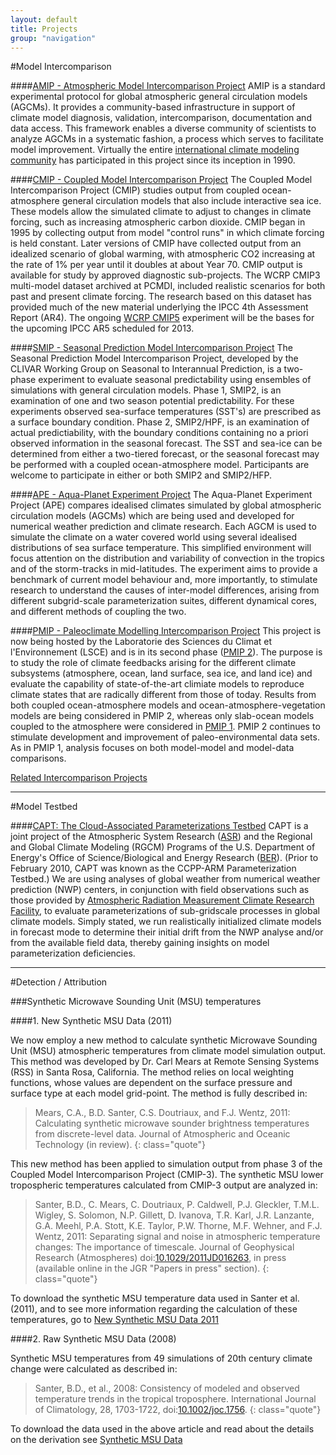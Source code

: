 ```yaml
---
layout: default
title: Projects
group: "navigation"
---
```


#Model Intercomparison

####[AMIP - Atmospheric Model Intercomparison Project][AMIP]
AMIP is a standard experimental protocol for global atmospheric general circulation models (AGCMs). It provides a community-based infrastructure in support of climate model diagnosis, validation, intercomparison, documentation and data access.  This framework enables a diverse community of scientists to analyze AGCMs in a systematic fashion, a process which serves to facilitate model improvement.  Virtually the entire [international climate modeling community][icmc] has participated in this project since its inception in 1990.

####[CMIP - Coupled Model Intercomparison Project][CMIP]
The Coupled Model Intercomparison Project (CMIP) studies output from coupled ocean-atmosphere general circulation models that also include interactive sea ice.  These models allow the simulated climate to adjust to changes in climate forcing, such as increasing atmospheric carbon dioxide.  CMIP began in 1995 by collecting output from model "control runs" in which climate forcing is held constant.  Later versions of CMIP have collected output from an idealized scenario of global warming, with atmospheric CO2 increasing at the rate of 1% per year until it doubles at about Year 70.  CMIP output is available for study by approved diagnostic sub-projects.  The WCRP CMIP3 multi-model dataset archived at PCMDI, included realistic scenarios for both past and present climate forcing.  The research based on this dataset has provided much of the new material underlying the IPCC 4th Assessment Report (AR4). The ongoing [WCRP CMIP5][CMIP5] experiment will be the bases for the upcoming IPCC AR5 scheduled for 2013.

####[SMIP - Seasonal Prediction Model Intercomparison Project][SMIP]
The Seasonal Prediction Model Intercomparison Project, developed by the CLIVAR Working Group on Seasonal to Interannual Prediction, is a two-phase experiment to evaluate seasonal predictability using ensembles of simulations with general circulation models. Phase 1, SMIP2, is an examination of one and two season potential predictability. For these experiments observed sea-surface temperatures (SST's) are prescribed as a surface boundary condition. Phase 2, SMIP2/HPF, is an examination of actual predictiability, with the boundary conditions containing no a priori observed information in the seasonal forecast. The SST and sea-ice can be determined from either a two-tiered forecast, or the seasonal forecast may be performed with a coupled ocean-atmosphere model. Participants are welcome to participate in either or both SMIP2 and SMIP2/HFP.

####[APE - Aqua-Planet Experiment Project][APE]
The Aqua-Planet Experiment Project (APE) compares idealised climates simulated by global atmospheric circulation models (AGCMs) which are being used and developed for numerical weather prediction and climate research. Each AGCM is used to simulate the climate on a water covered world using several idealised distributions of sea surface temperature. This simplified environment will focus attention on the distribution and variability of convection in the tropics and of the storm-tracks in mid-latitudes. The experiment aims to provide a benchmark of current model behaviour and, more importantly, to stimulate research to understand the causes of inter-model differences, arising from different subgrid-scale parameterization suites, different dynamical cores, and different methods of coupling the two.

####[PMIP - Paleoclimate Modelling Intercomparison Project][PMIP]
This project is now being hosted by the Laboratorie des Sciences du Climat et l'Environnement (LSCE) and is in its second phase ([PMIP 2][PMIP2]). The purpose is to study the role of climate feedbacks arising for the different climate subsystems (atmosphere, ocean, land surface, sea ice, and land ice) and evaluate the capability of state-of-the-art climiate models to reproduce climate states that are radically different from those of today. Results from both coupled ocean-atmosphere models and ocean-atmosphere-vegetation models are being considered in PMIP 2, whereas only slab-ocean models coupled to the atmosphere were considered in [PMIP 1][PMIP1]. PMIP 2 continues to stimulate development and improvement of paleo-environmental data sets. As in PMIP 1, analysis focuses on both model-model and model-data comparisons.

[Related Intercomparison Projects][related]

----

#Model Testbed


####[CAPT: The Cloud-Associated Parameterizations Testbed][CAPT]
CAPT is a joint project of the Atmospheric System Research ([ASR][ASR]) and the Regional and Global Climate Modeling (RGCM) Programs of the U.S. Department of Energy's Office of Science/Biological and Energy Research ([BER][BER]).  (Prior to February 2010, CAPT was known as the CCPP-ARM Parameterization Testbed.) We are using analyses of global weather from numerical weather prediction (NWP) centers,  in conjunction with field observations such as those provided by [Atmospheric Radiation Measurement Climate Research Facility][ARM], to evaluate parameterizations of sub-gridscale processes in global climate models.  Simply stated, we run realistically initialized climate models in forecast mode to determine their initial drift from the NWP analyse and/or from the available field data, thereby gaining insights on model parameterization deficiencies. 

----

#Detection / Attribution

###Synthetic Microwave Sounding Unit (MSU) temperatures

####1. New Synthetic MSU Data (2011)

We now employ a new method to calculate synthetic Microwave Sounding Unit (MSU) atmospheric temperatures from climate model simulation output. This method was developed by Dr. Carl Mears at Remote Sensing Systems (RSS) in Santa Rosa, California. The method relies on local weighting functions, whose values are dependent on the surface pressure and surface type at each model grid-point. The method is fully described in:

> Mears, C.A., B.D. Santer, C.S. Doutriaux, and F.J. Wentz, 2011: Calculating synthetic microwave sounder brightness temperatures from discrete-level data. Journal of Atmospheric and Oceanic Technology (in review).
{: class="quote"}

This new method has been applied to simulation output from phase 3 of the Coupled Model Intercomparison Project (CMIP-3). The synthetic MSU lower tropospheric temperatures calculated from CMIP-3 output are analyzed in:

> Santer, B.D., C. Mears, C. Doutriaux, P. Caldwell, P.J. Gleckler, T.M.L. Wigley, S. Solomon, N.P. Gillett, D. Ivanova, T.R. Karl, J.R. Lanzante, G.A. Meehl, P.A. Stott, K.E. Taylor, P.W. Thorne, M.F. Wehner, and F.J. Wentz, 2011: Separating signal and noise in atmospheric temperature changes: The importance of timescale. Journal of Geophysical Research (Atmospheres) doi:[10.1029/2011JD016263][DOI1], in press (available online in the JGR "Papers in press" section).
{: class="quote"}

To download the synthetic MSU temperature data used in Santer et al. (2011), and to see more information regarding the calculation of these temperatures, go to [New Synthetic MSU Data 2011][synth2011]

####2. Raw Synthetic MSU Data (2008) 

Synthetic MSU temperatures from 49 simulations of 20th century climate change were calculated as described in:

> Santer, B.D., et al., 2008: Consistency of modeled and observed temperature trends in the tropical troposphere. International Journal of Climatology, 28, 1703-1722, doi:[10.1002/joc.1756][DOI2].
{: class="quote"}

To download the data used in the above article and read about the details on the derivation see 
[Synthetic MSU Data][synth]

[AMIP]:/amip.html
[icmc]:http://www-pcmdi.llnl.gov/projects/amip/STATUS/incoming.html
[CMIP]:http://www-pcmdi.llnl.gov/projects/cmip/index.php
[CMIP5]:http://pcmdi-cmip.llnl.gov/cmip5/index.html
[SMIP]:http://www-pcmdi.llnl.gov/projects/smip/smip2.php
[APE]:http://www-pcmdi.llnl.gov/projects/amip/ape/index.html
[PMIP]:http://www-lsce.cea.fr/pmip2/
[PMIP1]:http://www-lsce.cea.fr/pmip/
[PMIP2]:http://www-lsce.cea.fr/pmip2/
[related]:http://www.clivar.org/organization/wgcm/cmip.php
[CAPT]:http://www-pcmdi.llnl.gov/projects/capt/index.php
[ASR]:http://asr.science.energy.gov/
[BER]:http://www.science.doe.gov/Program_Offices/BER.htm
[ARM]:http://www.arm.gov/
[DOI1]:http://dx.doi.org/doi:10.1029/2011JD016263
[DOI2]:http://dx.doi.org/10.1002/joc.1756
[synth]:http://www-pcmdi.llnl.gov/projects/msu/index.php
[synth2011]:http://www-pcmdi.llnl.gov/projects/msu2011/index.php